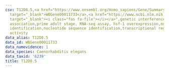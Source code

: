 ```yaml
---
csv: T12D8.5,<a href="https://www.ensembl.org/Homo_sapiens/Gene/Summary?db=core;g=WBGene00011733"
  target="_blank">WBGene00011733</a>,<a href="https://www.ncbi.nlm.nih.gov/pubmed/30894454"
  target="_blank"><i class="fas fa-file"></i></a>",genetic interference,functional
  association,prime adult stage, RNA-seq assay, hsf-1 overexpression,nucleotide sequence
  identification,nucleotide sequence identification,transcriptional regulation,up-regulates
  activity
data_alias: T12D8.5
data_id: WBGene00011733
data_numevidence: 1
data_species: Caenorhabditis elegans
data_taxid: '6239'
title: T12D8.5
---
```

